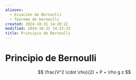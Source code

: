 ```yaml
---
aliases:
  - Ecuación de Bernoulli
  - Teorema de bernoulli
created: 2024-10-31 14:20:22
modified: 2024-10-31 14:22:33
title: Principio de Bernoulli
---
```


# Principio de Bernoulli

$$
\frac{V^2 \cdot \rho}{2} + P + \rho g z
$$
